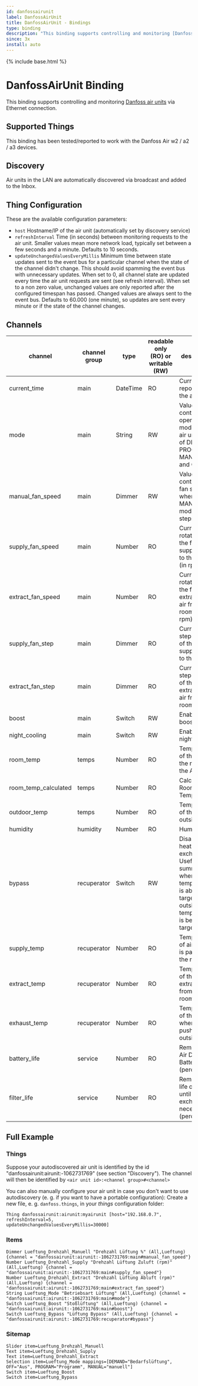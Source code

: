 ```yaml
---
id: danfossairunit
label: DanfossAirUnit
title: DanfossAirUnit - Bindings
type: binding
description: "This binding supports controlling and monitoring [Danfoss air units](https://www.danfoss.com/en/products/energy-recovery-devices/dhs/heat-recovery-ventilation/air-units/) via Ethernet connection."
since: 3x
install: auto
---
```


<!-- Attention authors: Do not edit directly. Please add your changes to the appropriate source repository -->

{% include base.html %}

# DanfossAirUnit Binding

This binding supports controlling and monitoring [Danfoss air units](https://www.danfoss.com/en/products/energy-recovery-devices/dhs/heat-recovery-ventilation/air-units/) via Ethernet connection.
 
## Supported Things

This binding has been tested/reported to work with the Danfoss Air w2 / a2 / a3 devices. 

## Discovery

Air units in the LAN are automatically discovered via broadcast and added to the Inbox. 

## Thing Configuration

These are the available configuration parameters:

- `host` Hostname/IP of the air unit (automatically set by discovery service)
- `refreshInterval` Time (in seconds) between monitoring requests to the air unit. Smaller values mean more network load, typically set between a few seconds and a minute. Defaults to 10 seconds. 
- `updateUnchangedValuesEveryMillis` Minimum time between state updates sent to the event bus for a particular channel when the state of the channel didn't change. This should avoid spamming the event bus with unnecessary updates. When set to 0, all channel state are updated every time the air unit requests are sent (see refresh interval). When set to a non zero value, unchanged values are only reported after the configured timespan has passed. Changed values are always sent to the event bus. Defaults to 60.000 (one minute), so updates are sent every minute or if the state of the channel changes.                  

## Channels

| channel | channel group | type   | readable only (RO) or writable (RW) | description                  |
|---|---|---|---|---|
| current_time | main | DateTime | RO | Current time reported by the air unit.  |
| mode | main | String | RW | Value to control the operation mode of the air unit. One of DEMAND, PROGRAM, MANUAL and OFF  |
| manual_fan_speed | main | Dimmer | RW | Value to control the fan speed when in MANUAL mode (10 steps) |
| supply_fan_speed | main | Number | RO | Current rotation of the fan supplying air to the rooms (in rpm) |
| extract_fan_speed | main | Number | RO | Current rotation of the fan extracting air from the rooms (in rpm) |
| supply_fan_step | main | Dimmer | RO | Current 10-step setting of the fan supplying air to the rooms |
| extract_fan_step | main | Dimmer | RO | Current 10-step setting of the fan extracting air from the rooms |
| boost | main | Switch | RW | Enables fan boost  |
| night_cooling | main | Switch | RW | Enables night cooling  |
| room_temp | temps | Number | RO | Temperature of the air in the room of the Air Dial  |
| room_temp_calculated | temps | Number | RO | Calculated Room Temperature  |
| outdoor_temp | temps | Number | RO | Temperature of the air outside  |
| humidity | humidity | Number | RO | Humidity  |
| bypass | recuperator | Switch | RW | Disables the heat exchange. Useful in summer when room temperature is above target and outside temperature is below target.  |
| supply_temp | recuperator | Number | RO | Temperature of air which is passed to the rooms  |
| extract_temp | recuperator | Number | RO | Temperature of the air as extracted from the rooms  |
| exhaust_temp | recuperator | Number | RO | Temperature of the air when pushed outside  |
| battery_life | service | Number | RO | Remaining Air Dial Battery Level (percentage) |
| filter_life | service | Number | RO | Remaining life of filter until exchange is necessary (percentage) |


## Full Example

### Things

Suppose your autodiscovered air unit is identified by the id "danfossairunit:airunit:-1062731769" (see section "Discovery").
The channel will then be identified by `<air unit id>:<channel group>#<channel>`

You can also manually configure your air unit in case you don't want to use autodiscovery
 (e. g. if you want to have a portable configuration):
Create a new file, e. g. `danfoss.things`, in your _things_ configuration folder: 
```
Thing danfossairunit:airunit:myairunit [host="192.168.0.7",
refreshInterval=5,
updateUnchangedValuesEveryMillis=30000]
```

### Items

```
Dimmer Lueftung_Drehzahl_Manuell "Drehzahl Lüftung %" (All,Lueftung) {channel = "danfossairunit:airunit:-1062731769:main#manual_fan_speed"}
Number Lueftung_Drehzahl_Supply "Drehzahl Lüftung Zuluft (rpm)" (All,Lueftung) {channel = "danfossairunit:airunit:-1062731769:main#supply_fan_speed"}
Number Lueftung_Drehzahl_Extract "Drehzahl Lüftung Abluft (rpm)" (All,Lueftung) {channel = "danfossairunit:airunit:-1062731769:main#extract_fan_speed"}
String Lueftung_Mode "Betriebsart Lüftung" (All,Lueftung) {channel = "danfossairunit:airunit:-1062731769:main#mode"}
Switch Lueftung_Boost "Stoßlüftung" (All,Lueftung) {channel = "danfossairunit:airunit:-1062731769:main#boost"}
Switch Lueftung_Bypass "Lüftung Bypass" (All,Lueftung) {channel = "danfossairunit:airunit:-1062731769:recuperator#bypass"}
```

### Sitemap

```
Slider item=Lueftung_Drehzahl_Manuell
Text item=Lueftung_Drehzahl_Supply
Text item=Lueftung_Drehzahl_Extract
Selection item=Lueftung_Mode mappings=[DEMAND="Bedarfslüftung", OFF="Aus", PROGRAM="Programm", MANUAL="manuell"]
Switch item=Lueftung_Boost
Switch item=Lueftung_Bypass
```